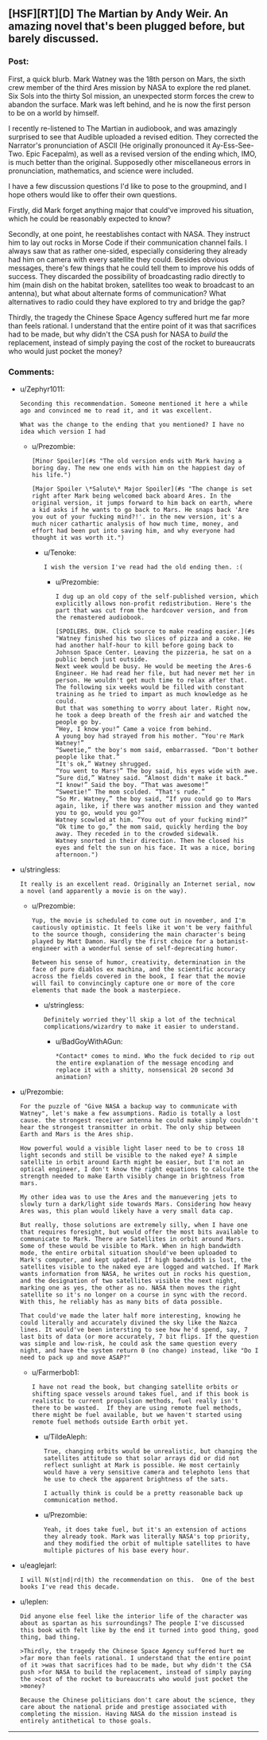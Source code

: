 ## [HSF][RT][D] The Martian by Andy Weir. An amazing novel that's been plugged before, but barely discussed.

### Post:

First, a quick blurb. Mark Watney was the 18th person on Mars, the sixth crew member of the third Ares mission by NASA to explore the red planet. Six Sols into the thirty Sol mission, an unexpected storm forces the crew to abandon the surface. Mark was left behind, and he is now the first person to be on a world by himself.

I recently re-listened to The Martian in audiobook, and was amazingly surprised to see that Audible uploaded a revised edition. They corrected the Narrator's pronunciation of ASCII (He originally pronounced it Ay-Ess-See-Two. Epic Facepalm), as well as a revised version of the ending which, IMO, is much better than the original. Supposedly other miscellaneous errors in pronunciation, mathematics, and science were included.

I have a few discussion questions I'd like to pose to the groupmind, and I hope others would like to offer their own questions.

Firstly, did Mark forget anything major that could've improved his situation, which he could be reasonably expected to know?

Secondly, at one point, he reestablishes contact with NASA. They instruct him to lay out rocks in Morse Code if their communication channel fails. I always saw that as rather one-sided, especially considering they already had him on camera with every satellite they could. Besides obvious messages, there's few things that he could tell them to improve his odds of success. They discarded the possibility of broadcasting radio directly to him (main dish on the habitat broken, satellites too weak to broadcast to an antenna), but what about alternate forms of communication? What alternatives to radio could they have explored to try and bridge the gap?

Thirdly, the tragedy the Chinese Space Agency suffered hurt me far more than feels rational. I understand that the entire point of it was that sacrifices had to be made, but why didn't the CSA push for NASA to *build* the replacement, instead of simply paying the cost of the rocket to bureaucrats who would just pocket the money?

### Comments:

- u/Zephyr1011:
  ```
  Seconding this recommendation. Someone mentioned it here a while ago and convinced me to read it, and it was excellent.

  What was the change to the ending that you mentioned? I have no idea which version I had
  ```

  - u/Prezombie:
    ```
    [Minor Spoiler](#s "The old version ends with Mark having a boring day. The new one ends with him on the happiest day of his life.")

    [Major Spoiler \*Salute\* Major Spoiler](#s "The change is set right after Mark being welcomed back aboard Ares. In the original version, it jumps forward to him back on earth, where a kid asks if he wants to go back to Mars. He snaps back 'Are you out of your fucking mind?!'. in the new version, it's a much nicer cathartic analysis of how much time, money, and effort had been put into saving him, and why everyone had thought it was worth it.")
    ```

    - u/Tenoke:
      ```
      I wish the version I've read had the old ending then. :(
      ```

      - u/Prezombie:
        ```
        I dug up an old copy of the self-published version, which explicitly allows non-profit redistribution. Here's the part that was cut from the hardcover version, and from the remastered audiobook.

        [SPOILERS. DUH. Click source to make reading easier.](#s "Watney finished his two slices of pizza and a coke. He had another half-hour to kill before going back to Johnson Space Center. Leaving the pizzeria, he sat on a public bench just outside. 
        Next week would be busy. He would be meeting the Ares-6 Engineer. He had read her file, but had never met her in person. He wouldn't get much time to relax after that. The following six weeks would be filled with constant training as he tried to impart as much knowledge as he could. 
        But that was something to worry about later. Right now, he took a deep breath of the fresh air and watched the people go by.
        “Hey, I know you!” Came a voice from behind.
        A young boy had strayed from his mother. “You're Mark Watney!”
        “Sweetie,” the boy's mom said, embarrassed. “Don't bother people like that.”
        “It's ok,” Watney shrugged.
        “You went to Mars!” The boy said, his eyes wide with awe.
        “Sure did,” Watney said. “Almost didn't make it back.”
        “I know!” Said the boy. “That was awesome!”
        “Sweetie!” The mom scolded. “That's rude.”
        “So Mr. Watney,” the boy said, “If you could go to Mars again, like, if there was another mission and they wanted you to go, would you go?”
        Watney scowled at him. “You out of your fucking mind?”
        “Ok time to go,” the mom said, quickly herding the boy away. They receded in to the crowded sidewalk.
        Watney snorted in their direction. Then he closed his eyes and felt the sun on his face. It was a nice, boring afternoon.")
        ```

- u/stringless:
  ```
  It really is an excellent read. Originally an Internet serial, now a novel (and apparently a movie is on the way).
  ```

  - u/Prezombie:
    ```
    Yup, the movie is scheduled to come out in november, and I'm cautiously optimistic. It feels like it won't be very faithful to the source though, considering the main character's being played by Matt Damon. Hardly the first choice for a botanist-engineer with a wonderful sense of self-deprecating humor.

    Between his sense of humor, creativity, determination in the face of pure diablos ex machina, and the scientific accuracy across the fields covered in the book, I fear that the movie will fail to convincingly capture one or more of the core elements that made the book a masterpiece.
    ```

    - u/stringless:
      ```
      Definitely worried they'll skip a lot of the technical complications/wizardry to make it easier to understand.
      ```

      - u/BadGoyWithAGun:
        ```
        *Contact* comes to mind. Who the fuck decided to rip out the entire explanation of the message encoding and replace it with a shitty, nonsensical 20 second 3d animation?
        ```

- u/Prezombie:
  ```
  For the puzzle of "Give NASA a backup way to communicate with Watney", let's make a few assumptions. Radio is totally a lost cause. the strongest receiver antenna he could make simply couldn't hear the strongest transmitter in orbit. The only ship between Earth and Mars is the Ares ship.

  How powerful would a visible light laser need to be to cross 18 light seconds and still be visible to the naked eye? A simple satellite in orbit around Earth might be easier, but I'm not an optical engineer, I don't know the right equations to calculate the strength needed to make Earth visibly change in brightness from mars.

  My other idea was to use the Ares and the manuevering jets to slowly turn a dark/light side towards Mars. Considering how heavy Ares was, this plan would likely have a very small data cap.

  But really, those solutions are extremely silly, when I have one that requires foresight, but would offer the most bits available to communicate to Mark. There are Satellites in orbit around Mars. Some of these would be visible to Mark. When in high bandwidth mode, the entire orbital situation should've been uploaded to Mark's computer, and kept updated. If high bandwidth is lost, the satellites visible to the naked eye are logged and watched. If Mark wants information from NASA, he writes out in rocks his question, and the designation of two satellites visible the next night, marking one as yes, the other as no. NASA then moves the right satellite so it's no longer on a course in sync with the record. With this, he reliably has as many bits of data possible.

  That could've made the later half more interesting, knowing he could literally and accurately divined the sky like the Nazca lines. It would've been intersting to see how he'd spend, say, 7 last bits of data (or more accurately, 7 bit flips. If the question was simple and low-risk, he could ask the same question every night, and have the system return 0 (no change) instead, like "Do I need to pack up and move ASAP?"
  ```

  - u/Farmerbob1:
    ```
    I have not read the book, but changing satellite orbits or shifting space vessels around takes fuel, and if this book is realistic to current propulsion methods, fuel really isn't there to be wasted.  If they are using remote fuel methods, there might be fuel available, but we haven't started using remote fuel methods outside Earth orbit yet.
    ```

    - u/TildeAleph:
      ```
      True, changing orbits would be unrealistic, but changing the satellites attitude so that solar arrays did or did not reflect sunlight at Mark is possible. He most certainly would have a very sensitive camera and telephoto lens that he use to check the apparent brightness of the sats.

      I actually think is could be a pretty reasonable back up communication method.
      ```

    - u/Prezombie:
      ```
      Yeah, it does take fuel, but it's an extension of actions they already took. Mark was literally NASA's top priority, and they modified the orbit of multiple satellites to have multiple pictures of his base every hour.
      ```

- u/eaglejarl:
  ```
  I will N(st|nd|rd|th) the recommendation on this.  One of the best books I've read this decade.
  ```

- u/leplen:
  ```
  Did anyone else feel like the interior life of the character was about as spartan as his surroundings? The people I've discussed this book with felt like by the end it turned into good thing, good thing, bad thing. 

  >Thirdly, the tragedy the Chinese Space Agency suffered hurt me >far more than feels rational. I understand that the entire point of it >was that sacrifices had to be made, but why didn't the CSA push >for NASA to build the replacement, instead of simply paying the >cost of the rocket to bureaucrats who would just pocket the >money?

  Because the Chinese politicians don't care about the science, they care about the national pride and prestige associated with completing the mission. Having NASA do the mission instead is entirely antithetical to those goals.
  ```

---

